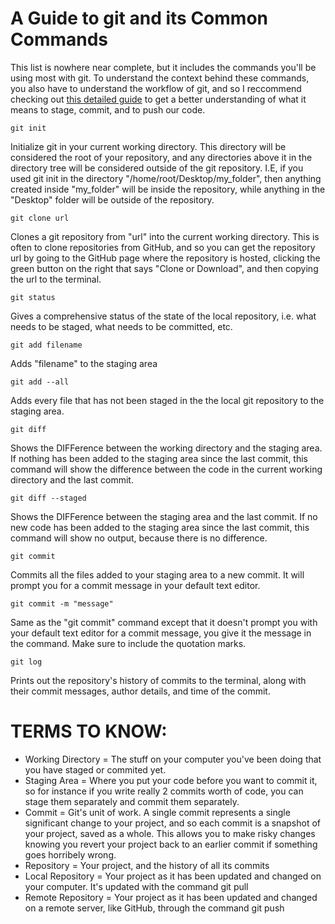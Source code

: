 # A Guide to git and its Common Commands
This list is nowhere near complete, but it includes the commands you'll be
using most with git. To understand the context behind these commands,
you also have to understand the workflow of git, and so I reccommend checking out
[this detailed guide](http://dh.newtfire.org/explainGitShell.html) to get a better
understanding of what it means to stage, commit, and to push our code.

```
git init
```
Initialize git in your current working directory. This directory will be considered the
root of your repository, and any directories above it in the directory tree will be considered
outside of the git repository. I.E, if you used git init in the directory "/home/root/Desktop/my_folder",
then anything created inside "my_folder" will be inside the repository, while anything in the "Desktop"
folder will be outside of the repository.

```
git clone url
```
Clones a git repository from "url" into the current working directory. This is often to
clone repositories from GitHub, and so you can get the repository url by going to the GitHub
page where the repository is hosted, clicking the green button on the right that says "Clone
or Download", and then copying the url to the terminal.

```
git status
```
Gives a comprehensive status of the state of the local repository, i.e. what needs to be staged,
what needs to be committed, etc.

```
git add filename
```
Adds "filename" to the staging area

```
git add --all
```
Adds every file that has not been staged in the the local git repository to the staging area.

```
git diff
```
Shows the DIFFerence between the working directory and the staging area. If nothing has been added
to the staging area since the last commit, this command will show the difference between the code
in the current working directory and the last commit.

```
git diff --staged
```
Shows the DIFFerence between the staging area and the last commit. If no new code has been added
to the staging area since the last commit, this command will show no output, because there is no
difference.

```
git commit
```
Commits all the files added to your staging area to a new commit. It will prompt you for a commit
message in your default text editor.

```
git commit -m "message"
```
Same as the "git commit" command except that it doesn't prompt you with your default text editor for
a commit message, you give it the message in the command. Make sure to include the quotation marks.

```
git log
```
Prints out the repository's history of commits to the terminal, along with their commit messages, author
details, and time of the commit.


# TERMS TO KNOW:
- Working Directory = The stuff on your computer you've been doing that you have staged or commited yet.
- Staging Area = Where you put your code before you want to commit it, so for instance if you write really 2 commits worth of code, you can stage them separately and commit them separately.
- Commit = Git's unit of work. A single commit represents a single significant change to your project, and so each commit is a snapshot of your project, saved as a whole. This allows you to make risky changes knowing you revert your project back to an earlier commit if something goes horribely wrong.
- Repository = Your project, and the history of all its commits
- Local Repository = Your project as it has been updated and changed on your computer. It's updated with the command git pull
- Remote Repository = Your project as it has been updated and changed on a remote server, like GitHub, through the command git push
